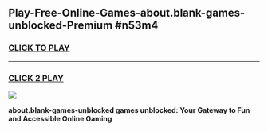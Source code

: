 
## Play-Free-Online-Games-about.blank-games-unblocked-Premium #n53m4
<h3>
<a href="https://premium.freeplayer.one?title=about.blank-games-unblocked&ref=8M">CLICK TO PLAY</a></h3>
<hr>

<h3>
<a href="https://premium.freeplayer.one?title=about.blank-games-unblocked&ref=8M">CLICK 2 PLAY</a>
  
</h3>

<a href="https://premium.freeplayer.one?title=about.blank-games-unblocked&ref=8M"><img src="https://clearcache.store/games.png"></a>


**about.blank-games-unblocked games unblocked: Your Gateway to Fun and Accessible Online Gaming**
